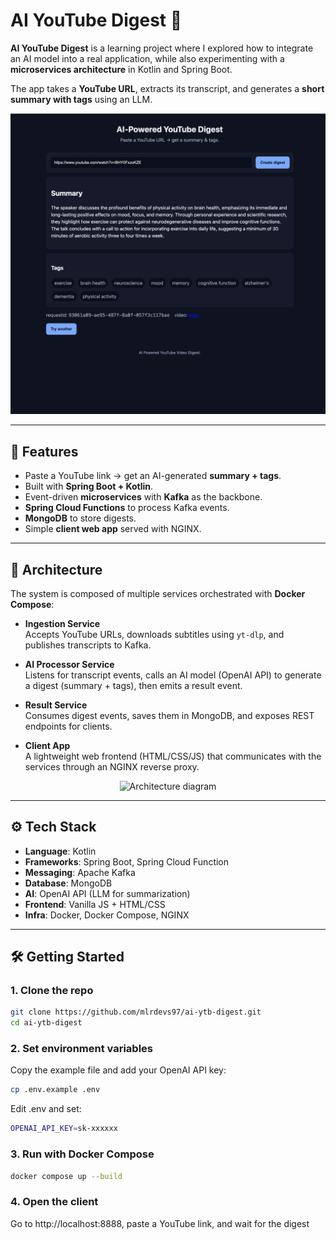 # AI YouTube Digest 🤖

**AI YouTube Digest** is a learning project where I explored how to integrate an AI model into a real application, while also experimenting with a **microservices architecture** in Kotlin and Spring Boot.  

The app takes a **YouTube URL**, extracts its transcript, and generates a **short summary with tags** using an LLM.  

<p align="center">
  <img src="docs/screenshot.png" alt="App screenshot" width="600"/>
</p>

---

## 🚀 Features
- Paste a YouTube link → get an AI-generated **summary + tags**.
- Built with **Spring Boot + Kotlin**.
- Event-driven **microservices** with **Kafka** as the backbone.
- **Spring Cloud Functions** to process Kafka events.
- **MongoDB** to store digests.
- Simple **client web app** served with NGINX.

---

## 🧩 Architecture

The system is composed of multiple services orchestrated with **Docker Compose**:

- **Ingestion Service**  
  Accepts YouTube URLs, downloads subtitles using `yt-dlp`, and publishes transcripts to Kafka.

- **AI Processor Service**  
  Listens for transcript events, calls an AI model (OpenAI API) to generate a digest (summary + tags), then emits a result event.

- **Result Service**  
  Consumes digest events, saves them in MongoDB, and exposes REST endpoints for clients.

- **Client App**  
  A lightweight web frontend (HTML/CSS/JS) that communicates with the services through an NGINX reverse proxy.

<p align="center">
  <img src="docs/architecture.png" alt="Architecture diagram" width="700"/>
</p>

---

## ⚙️ Tech Stack
- **Language**: Kotlin  
- **Frameworks**: Spring Boot, Spring Cloud Function  
- **Messaging**: Apache Kafka  
- **Database**: MongoDB  
- **AI**: OpenAI API (LLM for summarization)  
- **Frontend**: Vanilla JS + HTML/CSS  
- **Infra**: Docker, Docker Compose, NGINX  

---

## 🛠️ Getting Started

### 1. Clone the repo

```bash
git clone https://github.com/mlrdevs97/ai-ytb-digest.git
cd ai-ytb-digest
```

### 2. Set environment variables

Copy the example file and add your OpenAI API key:

```bash
cp .env.example .env
```

Edit .env and set:

```bash
OPENAI_API_KEY=sk-xxxxxx
```

### 3. Run with Docker Compose

```bash
docker compose up --build
```

### 4. Open the client

Go to http://localhost:8888, paste a YouTube link, and wait for the digest
